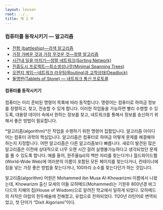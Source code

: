 ```yaml
---
layout: lesson
root: ../..
title: 제 2 부
---
```


### 컴퓨터를 동작시키기 &mdash; 알고리즘

   - [전함 (battleship)&mdash;검색 알고리즘](06-searching-algorithm.html)    
   - [가장 가벼운 것과 가장 무것운 것&mdash;정렬 알고리즘](07-sorting-algorithm.html)  
   - [시간내 일을 마치기&mdash;정렬 네트워크(Sorting Network)](08-sorting-networks.html)  
   - [진흙도시 프로젝트&mdash;최소생성나무(Minimal Spanning Trees)](09-minimal-spanning-tree.html)  
   - [오렌지 게임&mdash;네트워크 라우팅(Routing)과 교착상태(Deadlock)](10-routing-deadlock.html)  
   - [돌명판(Tablets of Stone) &mdash; 네트워크 통신 프로토콜](11-internet.html)
   
<div class="objectives" markdown="1">

#### 컴퓨터를 동작시키기

컴퓨터는 미리 준비된 명령어 목록에 따라 동작합니다. 명령어는 컴퓨터로 하여금 정보를 정렬하고, 찾고, 전송할 수 있게 합니다. 이러한 작업들을 가능하면 빨리 수행할 수 있도록, 대용량 데이터 속에서 원하는 정보를 찾고, 네트워크를 통해서 정보를 송신하기 위해서 좋은 방법이 필요합니다.  

*알고리즘(algorithm)*은 작업을 수행하기 위한 명령어 집합입니다. 알고리즘 아이디어는 컴퓨터 과학의 핵심입니다. 알고리즘은 컴퓨터로 하여금 어떻게 문제를  해결해야 하는지 지정합니다. 어떤 알고리즘은 다른 알고리즘보다 빠릅니다. 새로이 발견된 많은 알고리즘은 이전에 상대적으로 너무 오랜 시간 걸려 실행불가능하다고 생각되었던 문제를 풀 수 있도록 합니다. 예를 들어, 원주율(pi)의 백만 자리를 찾는다거나 월드와이드웹(World-Wide Web)에 여러분의 이름이 포함된 모든 페이지를 찾는다거나, 컨테이너에 짐을 넣는 가장 좋은 방법을 찾는다거나, 100자리 소수를 찾는다던가 하는 것입니다.  

알고리즘(algorithm) 어원은 Mohammed ibn Musa Al-Khowarizmi 이름에서 나왔는데, Khowarizm 출신 모세의 아들 모하메드(Mohammed)는 기원후 800년경 바그다드의 지혜의 집(House of Wisdom)으로 알려진 학교에서 일하게 되었다. 모하메드의 저작은 아랍의 힌두예술에 전해졌고, 유럽으로 전파되었다. 1120년 라틴어로 변역되었고, 첫 단어가 “Dixit Algorismi”이다.
</div>



 
